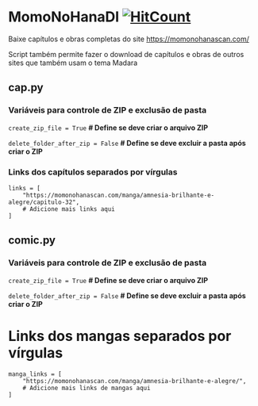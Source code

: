 # MomoNoHanaDl [![HitCount](https://hits.dwyl.com/Kirkdesu/MomoNoHanaDl.svg?style=flat)](http://hits.dwyl.com/Kirkdesu/MomoNoHanaDl)
Baixe capítulos e obras completas do site https://momonohanascan.com/

Script também permite fazer o download de capítulos e obras de outros sites que também usam o tema Madara

## cap.py

### Variáveis para controle de ZIP e exclusão de pasta
`create_zip_file = True`  **# Define se deve criar o arquivo ZIP**

`delete_folder_after_zip = False` **# Define se deve excluir a pasta após criar o ZIP**

### Links dos capítulos separados por vírgulas
```
links = [
    "https://momonohanascan.com/manga/amnesia-brilhante-e-alegre/capitulo-32",
    # Adicione mais links aqui
]
```

## comic.py

### Variáveis para controle de ZIP e exclusão de pasta
`create_zip_file = True`  **# Define se deve criar o arquivo ZIP**

`delete_folder_after_zip = False` **# Define se deve excluir a pasta após criar o ZIP**

# Links dos mangas separados por vírgulas

```
manga_links = [
    "https://momonohanascan.com/manga/amnesia-brilhante-e-alegre/",
    # Adicione mais links de mangas aqui
]
```
